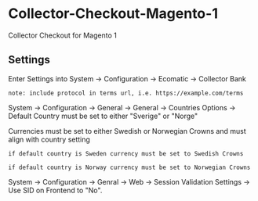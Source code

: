 # Collector-Checkout-Magento-1
Collector Checkout for Magento 1


## Settings
Enter Settings into System -> Configuration -> Ecomatic -> Collector Bank

	note: include protocol in terms url, i.e. https://example.com/terms
	
	
System -> Configuration -> General -> General -> Countries Options -> Default Country must be set to either "Sverige" or "Norge"


Currencies must be set to either Swedish or Norwegian Crowns and must align with country setting

	if default country is Sweden currency must be set to Swedish Crowns

	if default country is Norway currency must be set to Norwegian Crowns

	
System -> Configuration -> Genral -> Web -> Session Validation Settings -> Use SID on Frontend to "No".
